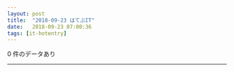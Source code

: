 ```yaml
---
layout: post
title:  "2018-09-23 はてぶIT"
date:   2018-09-23 07:00:36
tags: [it-hotentry]
---
```

0 件のデータあり

<hr>
